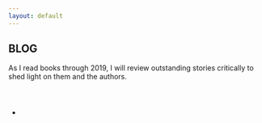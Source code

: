 ```yaml
---
layout: default
---
```


## BLOG
As I read books through 2019, I will review outstanding stories critically to shed light on them and the authors.

<br>


###
*
